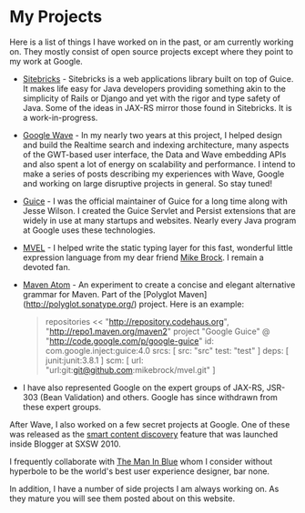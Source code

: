 <meta noindex/>

# My Projects

Here is a list of things I have worked on in the past, or am currently working on. They mostly
consist of open source projects except where they point to my work at Google.

  * [Sitebricks](https://github.com/dhanji/sitebricks) - Sitebricks is a web applications library built on top of Guice. It
    makes life easy for Java developers providing something akin to the simplicity of Rails or
    Django and yet with the rigor and type safety of Java. Some of the ideas in JAX-RS mirror
    those found in Sitebricks. It is a work-in-progress.
  * [Google Wave](http://wave.google.com) - In my nearly two years at this project, I helped design and build the
    Realtime search and indexing architecture, many aspects of the GWT-based user interface,
    the Data and Wave embedding APIs and also spent a lot of energy on scalability and
    performance. I intend to make a series of posts describing my experiences with Wave,
    Google and working on large disruptive projects in general. So stay tuned!
  * [Guice](http://code.google.com/p/google-guice) - I was the official maintainer of Guice for a
    long time along with Jesse Wilson. I created the Guice Servlet and Persist extensions that are
    widely in use at many startups and websites. Nearly every Java program at Google uses these
    technologies.
  * [MVEL](http://mvel.codehaus.org) - I helped write the static typing layer for this fast,
    wonderful little expression language from my dear friend [Mike Brock](http://twitter.com/brockm).
     I remain a devoted fan.
  * [Maven Atom](https://github.com/sonatype/polyglot-maven/tree/master/pmaven-atom) - An experiment
   to create a concise and elegant alternative grammar for Maven. Part of the [Polyglot Maven]
   (http://polyglot.sonatype.org/) project. Here is an example:
   
     > repositories << "http://repository.codehaus.org",
     >                 "http://repo1.maven.org/maven2"
     > project "Google Guice" @ "http://code.google.com/p/google-guice"
     >   id: com.google.inject:guice:4.0
     >   srcs: [ src: "src" test: "test" ]
     >   deps: [ junit:junit:3.8.1 ]
     >   scm:  [ url: "url:git:git@github.com:mikebrock/mvel.git" ]
  * I have also represented Google on the expert groups of JAX-RS, JSR-303 (Bean Validation) and
    others. Google has since withdrawn from these expert groups.

After Wave, I also worked on a few secret projects at Google. One of these was released as the
[smart content discovery](http://googleblog.blogspot.com/2011/03/whats-new-with-blogger.html)
feature that was launched inside Blogger at SXSW 2010.

I frequently collaborate with [The Man In Blue](http://themaninblue.com) whom I consider without
hyperbole to be the world's best user experience designer, bar none.

In addition, I have a number of side projects I am always working on. As they mature you will see
 them posted about on this website.

